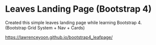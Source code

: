 # Leaves Landing Page (Bootstrap 4)

Created this simple leaves landing page while learning Bootstrap 4. (Bootstrap Grid System + Nav + Cards)

https://lawrenceyoon.github.io/bootstrap4_leafpage/
